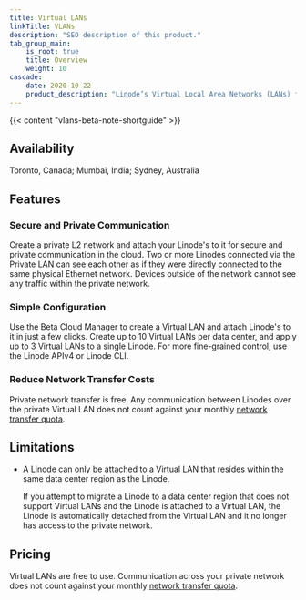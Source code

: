 ```yaml
---
title: Virtual LANs
linkTitle: VLANs
description: "SEO description of this product."
tab_group_main:
    is_root: true
    title: Overview
    weight: 10
cascade:
    date: 2020-10-22
    product_description: "Linode’s Virtual Local Area Networks (LANs) feature allows you to create private L2 networks in the cloud where Linodes can communicate privately and securely. Two or more Linodes connected via the Virtual LAN can see each other as if they were directly connected to the same physical Ethernet network."
---
```

{{< content "vlans-beta-note-shortguide" >}}

## Availability

Toronto, Canada; Mumbai, India; Sydney, Australia

## Features

### Secure and Private Communication

Create a private L2 network and attach your Linode's to it for secure and private communication in the cloud. Two or more Linodes connected via the Private LAN can see each other as if they were directly connected to the same physical Ethernet network. Devices outside of the network cannot see any traffic within the private network.

### Simple Configuration

Use the Beta Cloud Manager to create a Virtual LAN and attach Linode's to it in just a few clicks. Create up to 10 Virtual LANs per data center, and apply up to 3 Virtual LANs to a single Linode. For more fine-grained control, use the Linode APIv4 or Linode CLI.

### Reduce Network Transfer Costs

Private network transfer is free. Any communication between Linodes over the private Virtual LAN does not count against your monthly [network transfer quota](/docs/guides/network-transfer-quota/).

## Limitations

* A Linode can only be attached to a Virtual LAN that resides within the same data center region as the Linode.

    If you attempt to migrate a Linode to a data center region that does not support Virtual LANs and the Linode is attached to a Virtual LAN, the Linode is automatically detached from the Virtual LAN and it no longer has access to the private network.

## Pricing

Virtual LANs are free to use. Communication across your private network does not count against your monthly [network transfer quota](/docs/guides/network-transfer-quota/).
